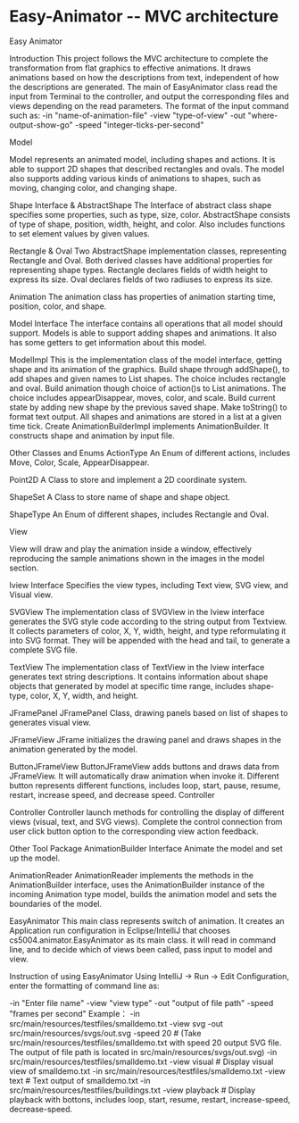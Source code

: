 # Easy-Animator -- MVC architecture
Easy Animator

Introduction
This project follows the MVC architecture to complete the transformation from flat graphics to effective animations. It draws animations based on how the descriptions from text, independent of how the descriptions are generated. 
The main of EasyAnimator class read the input from Terminal to the controller, and output the corresponding files and views depending on the read parameters. The format of the input command such as:
 -in "name-of-animation-file" -view "type-of-view" -out "where-output-show-go" -speed "integer-ticks-per-second"


Model

Model represents an animated model, including shapes and actions. It is able to support 2D shapes that described rectangles and ovals. The model also supports adding various kinds of animations to shapes, such as moving, changing color, and changing shape.

Shape Interface & AbstractShape
The Interface of abstract class shape specifies some properties, such as type, size, color. 
AbstractShape consists of type of shape, position, width, height, and color. Also includes functions to set element values by given values.

Rectangle & Oval
Two AbstractShape implementation classes, representing Rectangle and Oval. Both derived classes have additional properties for representing shape types.
Rectangle declares fields of width height to express its size.
Oval declares fields of two radiuses to express its size.

Animation
The animation class has properties of animation starting time, position, color, and shape.

Model Interface
The interface contains all operations that all model should support. Models is able to support adding shapes and animations. It also has some getters to get information about this model.

ModelImpl
This is the implementation class of the model interface, getting shape and its animation of the graphics. 
Build shape through addShape(), to add shapes and given names to List<ShapeSet> shapes. The choice includes rectangle and oval. 
Build animation though choice of action()s to List<Animation> animations. The choice includes appearDisappear, moves, color, and scale. 
Build current state by adding new shape by the previous saved shape. 
Make toString() to format text output.
All shapes and animations are stored in a list at a given time tick. 
Create AnimationBuilderImpl implements AnimationBuilder. It constructs shape and animation by input file. 

Other Classes and Enums
ActionType
An Enum of different actions, includes Move, Color, Scale, AppearDisappear.

Point2D
A Class to store and implement a 2D coordinate system.

ShapeSet
A Class to store name of shape and shape object.

ShapeType
An Enum of different shapes, includes Rectangle and Oval.



View

View will draw and play the animation inside a window, effectively reproducing the sample animations shown in the images in the model section.

Iview Interface
Specifies the view types, including Text view, SVG view, and Visual view.

SVGView
The implementation class of SVGView in the Iview interface generates the SVG style code according to the string output from Textview. It collects parameters of color, X, Y, width, height, and type reformulating it into SVG format. They will be appended with the head and tail, to generate a complete SVG file. 

TextView
The implementation class of TextView in the Iview interface generates text string descriptions. It contains information about shape objects that generated by model at specific time range, includes shape-type, color, X, Y, width, and height.

JFramePanel
JFramePanel Class, drawing panels based on list of shapes to generates visual view.

JFrameView
JFrame initializes the drawing panel and draws shapes in the animation generated by the model.

ButtonJFrameView
ButtonJFrameView adds buttons and draws data from JFrameView. It will automatically draw animation when invoke it. Different button represents different functions, includes loop, start, pause, resume, restart, increase speed, and decrease speed. 
Controller

Controller
Controller launch methods for controlling the display of different views (visual, text, and SVG views). Complete the control connection from user click button option to the corresponding view action feedback.


Other Tool Package
AnimationBuilder Interface
Animate the model and set up the model.

AnimationReader
AnimationReader implements the methods in the AnimationBuilder interface, uses the AnimationBuilder instance of the incoming Animation type model, builds the animation model and sets the boundaries of the model.



EasyAnimator
This main class represents switch of animation. It creates an Application run configuration in Eclipse/IntelliJ that chooses cs5004.animator.EasyAnimator as its main class. it will read in command line, and to decide which of views been called, pass input to model and view. 

Instruction of using EasyAnimator
Using IntelliJ → Run → Edit Configuration, enter the formatting of command line as:

 -in "Enter file name" -view "view type" -out "output of file path" -speed "frames per second"
 Example：
 -in src/main/resources/testfiles/smalldemo.txt -view svg -out src/main/resources/svgs/out.svg -speed 20 # (Take src/main/resources/testfiles/smalldemo.txt with speed 20 output SVG file. The output of file path is located in src/main/resources/svgs/out.svg)
 -in src/main/resources/testfiles/smalldemo.txt -view visual # Display visual view of smalldemo.txt
 -in src/main/resources/testfiles/smalldemo.txt -view text # Text output of smalldemo.txt
 -in src/main/resources/testfiles/buildings.txt -view playback # Display playback with bottons, includes loop, start, resume, restart, increase-speed, decrease-speed.
